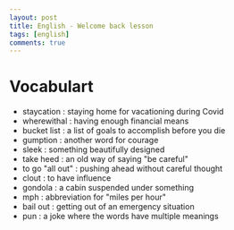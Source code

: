```yaml
---
layout: post
title: English - Welcome back lesson
tags: [english]
comments: true
---
```


# Vocabulart
- staycation : staying home for vacationing during Covid
- wherewithal : having enough financial means
- bucket list : a list of goals to accomplish before you die
- gumption : another word for courage
- sleek : something beautifully designed
- take heed : an old way of saying "be careful"
- to go "all out" : pushing ahead without careful thought
- clout : to have influence 
- gondola : a cabin suspended under something
- mph : abbreviation for "miles per hour"
- bail out : getting out of an emergency situation
- pun : a joke where the words have multiple meanings
